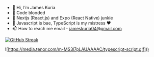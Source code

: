- 👋 Hi, I’m James Kuria
- 👀 Code blooded
- 🌱 Nextjs (React.js) and Expo (React Native) junkie 
- 💞️ Javascript is bae, TypeScript is my mistress ❤️
- 📫 How to reach me email - jameskuria04@gmail.com

[![GitHub Streak](https://streak-stats.demolab.com?user=jameskuria&theme=react&hide_border=true&exclude_days=Sat&sideNums=EB5454&background=81%2C94379A%2C2E58B6)](https://git.io/streak-stats)

![https://media.tenor.com/m-MS3l7pLAUAAAAC/typescript-script.gif]()



<!---
JAMESKURIA/JAMESKURIA is a ✨ special ✨ repository because its `README.md` (this file) appears on your GitHub profile.
You can click the Preview link to take a look at your changes.
--->
